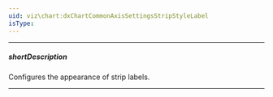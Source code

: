 ```yaml
---
uid: viz\chart:dxChartCommonAxisSettingsStripStyleLabel
isType: 
---
```

---
##### shortDescription
Configures the appearance of strip labels.

---
<!--
#####See Also#####
- **argumentAxis**.[strips[]](/Documentation/ApiReference/UI_Components/dxChart/Configuration/argumentAxis/strips/) - declares a collection of strips belonging to the argument axis.
- **valueAxis**.[strips[]](/Documentation/ApiReference/UI_Components/dxChart/Configuration/valueAxis/strips/) - declares a collection of strips belonging to the value axis.
- **argumentAxis**.**strips[]**.**label**.[text](/api-reference/10%20UI%20Components/dxChart/1%20Configuration/argumentAxis/strips/label/text.md '/Documentation/ApiReference/UI_Components/dxChart/Configuration/argumentAxis/strips/label/#text') - specifies the label of a strip belonging to the argument axis.
- **valueAxis**.**strips[]**.**label**.[text](/api-reference/10%20UI%20Components/dxChart/1%20Configuration/valueAxis/strips/label/text.md '/Documentation/ApiReference/UI_Components/dxChart/Configuration/valueAxis/strips/label/#text') - specifies the label of a strip belonging to the value axis.
-->